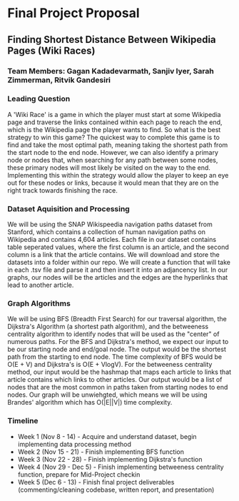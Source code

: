 # Final Project Proposal

## Finding Shortest Distance Between Wikipedia Pages (Wiki Races)

### Team Members: Gagan Kadadevarmath, Sanjiv Iyer, Sarah Zimmerman, Ritvik Gandesiri

### Leading Question
A 'Wiki Race' is a game in which the player must start at some Wikipedia page and traverse the links contained within each page to reach the end, which is the Wikipedia page the player wants to find. So what is the best strategy to win this game? The quickest way to complete this game is to find and take the most optimal path, meaning taking the shortest path from the start node to the end node. However, we can also identify a primary node or nodes that, when searching for any path between some nodes, these primary nodes will most likely be visited on the way to the end. Implementing this within the strategy would allow the player to keep an eye out for these nodes or links, because it would mean that they are on the right track towards finishing the race.

### Dataset Aquisition and Processing
We will be using the SNAP Wikispeedia navigation paths dataset from Stanford, which contains a collection of human navigation paths on Wikipedia and contains 4,604 articles. Each file in our dataset contains table seperated values, where the first column is an article, and the second column is a link that the article contains. We will download and store the datasets into a folder within our repo. We will create a function that will take in each .tsv file and parse it and then insert it into an adjancency list. In our graphs, our nodes will be the articles and the edges are the hyperlinks that lead to another article. 

### Graph Algorithms
We will be using BFS (Breadth First Search) for our traversal algorithm, the Dijkstra's Algorithm (a shortest path algorithm), and the betweeness centrality algorithm to identify nodes that will be used as the "center" of numerous paths. For the BFS and Dijkstra's method, we expect our input to be our starting node and end/goal node. The output would be the shortest path from the starting to end node. The time complexity of BFS would be O(E + V) and Dijkstra's is O(E + VlogV). For the betweeness centrality method, our input would be the hashmap that maps each article to links that article contains which links to other articles. Our output would be a list of nodes that are the most common in paths taken from starting nodes to end nodes. Our graph will be unwiehgted, which means we will be using Brandes' algorithm which has O(|E||V|) time complexity.    

### Timeline
- Week 1 (Nov 8 - 14) - Acquire and understand dataset, begin implementing data processing method
- Week 2 (Nov 15 - 21) - Finish implementing BFS function
- Week 3 (Nov 22 - 28) - Finish implementing Dijkstra's function
- Week 4 (Nov 29 - Dec 5) - Finish implementing betweeness centrality function, prepare for Mid-Project checkin
- Week 5 (Dec 6 - 13) - Finish final project deliverables (commenting/cleaning codebase, written report, and presentation)